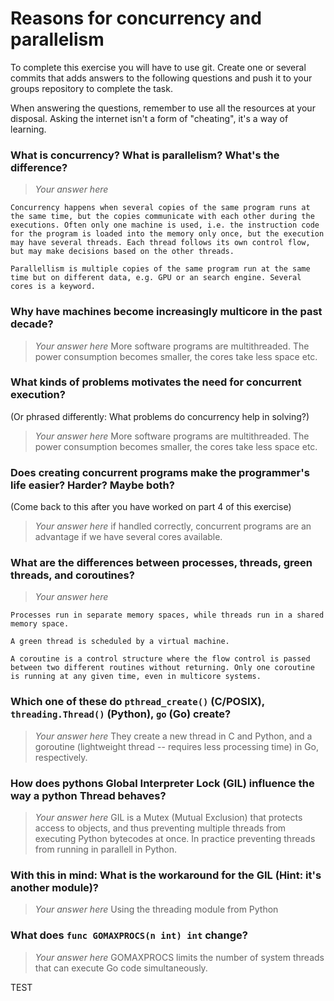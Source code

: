 # Reasons for concurrency and parallelism


To complete this exercise you will have to use git. Create one or several commits that adds answers to the following questions and push it to your groups repository to complete the task.

When answering the questions, remember to use all the resources at your disposal. Asking the internet isn't a form of "cheating", it's a way of learning.

 ### What is concurrency? What is parallelism? What's the difference?
 > *Your answer here*


    Concurrency happens when several copies of the same program runs at the same time, but the copies communicate with each other during the executions. Often only one machine is used, i.e. the instruction code for the program is loaded into the memory only once, but the execution may have several threads. Each thread follows its own control flow, but may make decisions based on the other threads.

    Parallellism is multiple copies of the same program run at the same time but on different data, e.g. GPU or an search engine. Several cores is a keyword.

 
 ### Why have machines become increasingly multicore in the past decade?
 > *Your answer here*
 More software programs are multithreaded. The power consumption becomes smaller, the cores take less space etc.
 
 ### What kinds of problems motivates the need for concurrent execution?
 (Or phrased differently: What problems do concurrency help in solving?)
 > *Your answer here*
 More software programs are multithreaded. The power consumption becomes smaller, the cores take less space etc.
 
 ### Does creating concurrent programs make the programmer's life easier? Harder? Maybe both?
 (Come back to this after you have worked on part 4 of this exercise)
 > *Your answer here*
 if handled correctly, concurrent programs are an advantage if we have several cores available. 
 
 ### What are the differences between processes, threads, green threads, and coroutines?
 > *Your answer here*


    Processes run in separate memory spaces, while threads run in a shared memory space.

    A green thread is scheduled by a virtual machine.

    A coroutine is a control structure where the flow control is passed between two different routines without returning. Only one coroutine is running at any given time, even in multicore systems.

 
 ### Which one of these do `pthread_create()` (C/POSIX), `threading.Thread()` (Python), `go` (Go) create?
 > *Your answer here*
 They create a new thread in C and Python, and a goroutine (lightweight thread -- requires less processing time) in Go, respectively.
 
 ### How does pythons Global Interpreter Lock (GIL) influence the way a python Thread behaves?
 > *Your answer here*
 GIL is a Mutex (Mutual Exclusion) that protects access to objects, and thus preventing multiple threads from executing Python bytecodes at once. In practice preventing threads from running in parallell in Python.
 
 ### With this in mind: What is the workaround for the GIL (Hint: it's another module)?
 > *Your answer here*
 Using the threading module from Python

 ### What does `func GOMAXPROCS(n int) int` change? 
 > *Your answer here*
GOMAXPROCS limits the number of system threads that can execute Go code simultaneously.

TEST